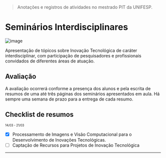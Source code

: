 > Anotações e registros de atividades no mestrado PIT da UNIFESP.
# Seminários Interdisciplinares

![image](https://github.com/AndreCoutinhom/seminarios_interdisciplinares/assets/91290799/a1d98138-520b-4910-a8b4-c597fb660728)

Apresentação de tópicos sobre Inovação Tecnológica de caráter interdisciplinar, com participação de pesquisadores e profissionais convidados de diferentes áreas de atuação.

## Avaliação

A avaliação ocorrerá conforme a presença dos alunos e pela escrita de resumos de uma até três páginas dos seminários apresentados em aula.
Há sempre uma semana de prazo para a entrega de cada resumo.

## Checklist de resumos

<sub><sup>14/03 - 21/03</sup></sub>
- [x] Processamento de Imagens e Visão Computacional para o Desenvolvimento de Inovações Tecnológicas.
- [ ] Captação de Recursos para Projetos de Inovação Tecnológica

---
